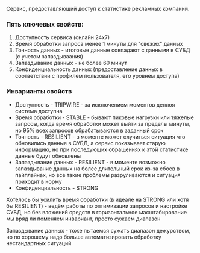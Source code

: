 Сервис, предоставляющий доступ к статистике рекламных компаний.

### Пять ключевых свойств:
1. Доступность сервиса (онлайн 24х7)
2. Время обработки запроса менее 1 минуты для "свежих" данных
3. Точность данных - итоговые данные совпадают с данными в СУБД (с учетом запаздываания)
4. Запаздывание данных - не более 60 минут
5. Конфиденциальность данных (предоставление данных в соответствии с профилем пользователя, его уровнем доступа)

### Инварианты свойств
* Доступность - TRIPWIRE - за исключением моментов деплоя система доступна
* Время обработки - STABLE - бывают пиковые нагрузки или тяжелые запросы, когда время обработки может выйти за пределы минуты, но 95% всех запросов обрабатываются в заданный срок
* Точность - RESILIENT - в моменте может случиться ситуация что обновились данные в СУБД, а сервис показывает старую информацию, но при последующих обращениях к этой статистике данные будут обновлены
* Запаздывание данных - RESILIENT - в моменте возможно запаздывание данных на более длительный срок из-за сбоев в пайплайнах, но все такие проблемы разруливаются и ситуация приходит в норму 
* Конфиденциальность - STRONG

Хотелось бы усилить время обработки (в идеале на STRONG или хотя бы RESILIENT) - ведём работы по оптимизации запросов и настройке СУБД, но без вложений средств в горизонтальное масштабирование мы вряд ли поменяем инвариант, просто сужаем диапазон

Запаздывание данных - тоже пытаемся сужать диапазон дежурством, но по хорошему надо больше автоматизировать обработку нестандартных ситуаций